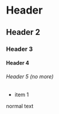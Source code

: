 # Header

## Header 2

### Header 3

#### Header 4

###### Header 5 (no more)

* item 1

normal text
